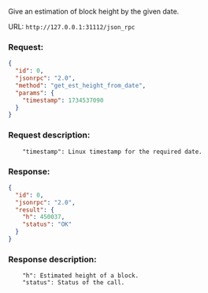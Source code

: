 Give an estimation of block height by the given date.

URL: ```http://127.0.0.1:31112/json_rpc```
### Request: 
```json
{
  "id": 0,
  "jsonrpc": "2.0",
  "method": "get_est_height_from_date",
  "params": {
    "timestamp": 1734537090
  }
}
```
### Request description: 
```
    "timestamp": Linux timestamp for the required date.
```

### Response: 
```json
{
  "id": 0,
  "jsonrpc": "2.0",
  "result": {
    "h": 450037,
    "status": "OK"
  }
}
```

### Response description: 
```
    "h": Estimated height of a block.
    "status": Status of the call.
```